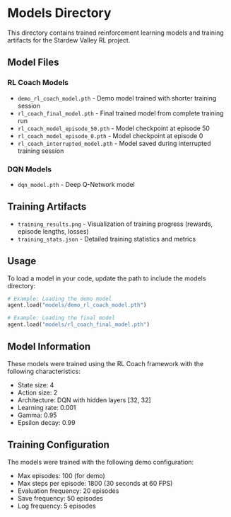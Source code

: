 # Models Directory

This directory contains trained reinforcement learning models and training artifacts for the Stardew Valley RL project.

## Model Files

### RL Coach Models
- `demo_rl_coach_model.pth` - Demo model trained with shorter training session
- `rl_coach_final_model.pth` - Final trained model from complete training run
- `rl_coach_model_episode_50.pth` - Model checkpoint at episode 50
- `rl_coach_model_episode_0.pth` - Model checkpoint at episode 0
- `rl_coach_interrupted_model.pth` - Model saved during interrupted training session

### DQN Models
- `dqn_model.pth` - Deep Q-Network model

## Training Artifacts

- `training_results.png` - Visualization of training progress (rewards, episode lengths, losses)
- `training_stats.json` - Detailed training statistics and metrics

## Usage

To load a model in your code, update the path to include the models directory:

```python
# Example: Loading the demo model
agent.load("models/demo_rl_coach_model.pth")

# Example: Loading the final model
agent.load("models/rl_coach_final_model.pth")
```

## Model Information

These models were trained using the RL Coach framework with the following characteristics:
- State size: 4
- Action size: 2
- Architecture: DQN with hidden layers [32, 32]
- Learning rate: 0.001
- Gamma: 0.95
- Epsilon decay: 0.99

## Training Configuration

The models were trained with the following demo configuration:
- Max episodes: 100 (for demo)
- Max steps per episode: 1800 (30 seconds at 60 FPS)
- Evaluation frequency: 20 episodes
- Save frequency: 50 episodes
- Log frequency: 5 episodes 